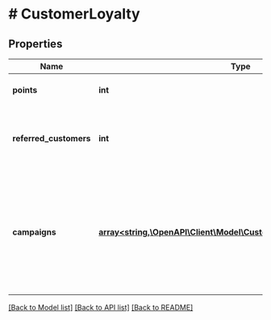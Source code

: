 # # CustomerLoyalty

## Properties

Name | Type | Description | Notes
------------ | ------------- | ------------- | -------------
**points** | **int** | Customer&#39;s loyalty points. | [optional]
**referred_customers** | **int** | Total number of customers referred by the customer. | [optional]
**campaigns** | [**array<string,\OpenAPI\Client\Model\CustomerLoyaltyCampaignsEntry>**](CustomerLoyaltyCampaignsEntry.md) | Contains campaigns with details about point balances and how many customers were referred by the customer. | [optional]

[[Back to Model list]](../../README.md#models) [[Back to API list]](../../README.md#endpoints) [[Back to README]](../../README.md)
